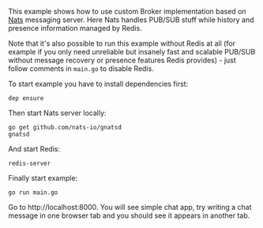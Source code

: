 This example shows how to use custom Broker implementation based on [Nats](https://nats.io/) messaging server. Here Nats handles PUB/SUB stuff while history and presence information managed by Redis.

Note that it's also possible to run this example without Redis at all (for example if you only need unreliable but insanely fast and scalable PUB/SUB without message recovery or presence features Redis provides) - just follow comments in `main.go` to disable Redis. 

To start example you have to install dependencies first:

```
dep ensure
```

Then start Nats server locally:

```
go get github.com/nats-io/gnatsd
gnatsd
```

And start Redis:

```
redis-server
```

Finally start example:

```
go run main.go
```

Go to http://localhost:8000. You will see simple chat app, try writing a chat message in one browser tab and you should see it appears in another tab.
